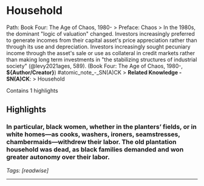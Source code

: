 # Household

Path: Book Four: The Age of Chaos, 1980- > Preface: Chaos > In the 1980s, the dominant "logic of valuation" changed. Investors increasingly preferred to generate incomes from their capital asset's price appreciation rather than through its use and depreciation. Investors increasingly sought pecuniary income through the asset's sale or use as collateral in credit markets rather than making long term investments in "the stabilizing structures of industrial society" (@levy2021ages, 589). (Book Four: The Age of Chaos, 1980-, __${Author/Creator}__) #atomic_note_-_SN(A)CK > **Related Knowledge - SN(A)CK**: > Household

Contains 1 highlights

## Highlights

### In particular, black women, whether in the planters’ fields, or in white homes—as cooks, washers, ironers, seamstresses, chambermaids—withdrew their labor. The old plantation household was dead, as black families demanded and won greater autonomy over their labor.  
*Tags: [readwise]*

---

